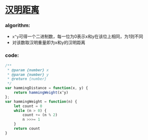 # [汉明距离]()

### algorithm:
- `x^y`可得一个二进制数，每一位为0表示x和y在该位上相同，为1则不同
- 对该数取汉明重量即为x和y的汉明距离

### code:
```javascript
/**
 * @param {number} x
 * @param {number} y
 * @return {number}
 */
var hammingDistance = function(x, y) {
    return hammingWeight(x^y)
};
var hammingWeight = function(n) {
    let count = 0
    while (n > 0) {
        count += (n % 2)
        n >>>= 1
    }
    return count
}
```
